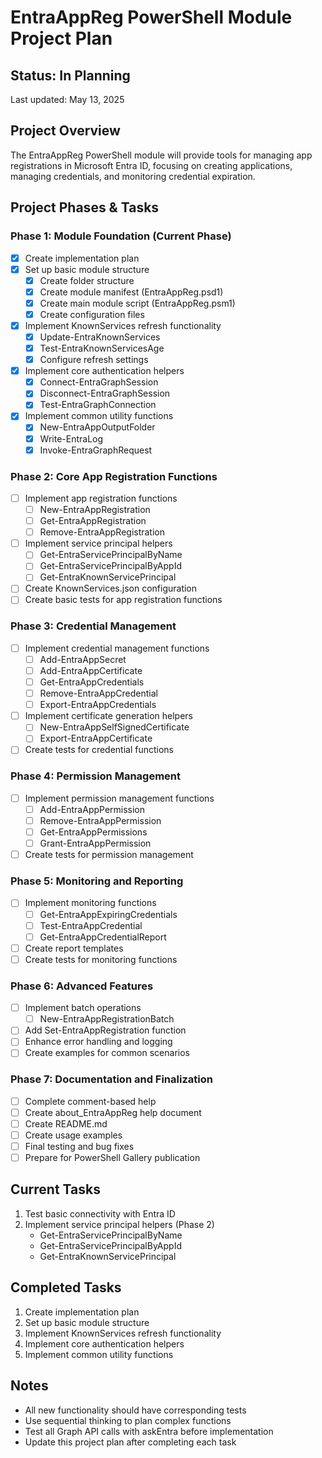# EntraAppReg PowerShell Module Project Plan

## Status: In Planning

Last updated: May 13, 2025

## Project Overview

The EntraAppReg PowerShell module will provide tools for managing app registrations in Microsoft Entra ID, focusing on creating applications, managing credentials, and monitoring credential expiration.

## Project Phases & Tasks

### Phase 1: Module Foundation (Current Phase)
- [x] Create implementation plan
- [x] Set up basic module structure
  - [x] Create folder structure
  - [x] Create module manifest (EntraAppReg.psd1)
  - [x] Create main module script (EntraAppReg.psm1)
  - [x] Create configuration files
- [x] Implement KnownServices refresh functionality
  - [x] Update-EntraKnownServices
  - [x] Test-EntraKnownServicesAge
  - [x] Configure refresh settings
- [x] Implement core authentication helpers
  - [x] Connect-EntraGraphSession
  - [x] Disconnect-EntraGraphSession
  - [x] Test-EntraGraphConnection
- [x] Implement common utility functions
  - [x] New-EntraAppOutputFolder
  - [x] Write-EntraLog
  - [x] Invoke-EntraGraphRequest

### Phase 2: Core App Registration Functions
- [ ] Implement app registration functions
  - [ ] New-EntraAppRegistration
  - [ ] Get-EntraAppRegistration
  - [ ] Remove-EntraAppRegistration
- [ ] Implement service principal helpers
  - [ ] Get-EntraServicePrincipalByName
  - [ ] Get-EntraServicePrincipalByAppId
  - [ ] Get-EntraKnownServicePrincipal
- [ ] Create KnownServices.json configuration
- [ ] Create basic tests for app registration functions

### Phase 3: Credential Management
- [ ] Implement credential management functions
  - [ ] Add-EntraAppSecret
  - [ ] Add-EntraAppCertificate
  - [ ] Get-EntraAppCredentials
  - [ ] Remove-EntraAppCredential
  - [ ] Export-EntraAppCredentials
- [ ] Implement certificate generation helpers
  - [ ] New-EntraAppSelfSignedCertificate
  - [ ] Export-EntraAppCertificate
- [ ] Create tests for credential functions

### Phase 4: Permission Management
- [ ] Implement permission management functions
  - [ ] Add-EntraAppPermission
  - [ ] Remove-EntraAppPermission
  - [ ] Get-EntraAppPermissions
  - [ ] Grant-EntraAppPermission
- [ ] Create tests for permission management

### Phase 5: Monitoring and Reporting
- [ ] Implement monitoring functions
  - [ ] Get-EntraAppExpiringCredentials
  - [ ] Test-EntraAppCredential
  - [ ] Get-EntraAppCredentialReport
- [ ] Create report templates
- [ ] Create tests for monitoring functions

### Phase 6: Advanced Features
- [ ] Implement batch operations
  - [ ] New-EntraAppRegistrationBatch
- [ ] Add Set-EntraAppRegistration function
- [ ] Enhance error handling and logging
- [ ] Create examples for common scenarios

### Phase 7: Documentation and Finalization
- [ ] Complete comment-based help
- [ ] Create about_EntraAppReg help document
- [ ] Create README.md
- [ ] Create usage examples
- [ ] Final testing and bug fixes
- [ ] Prepare for PowerShell Gallery publication

## Current Tasks

1. Test basic connectivity with Entra ID
2. Implement service principal helpers (Phase 2)
   - Get-EntraServicePrincipalByName
   - Get-EntraServicePrincipalByAppId
   - Get-EntraKnownServicePrincipal

## Completed Tasks

1. Create implementation plan
2. Set up basic module structure
3. Implement KnownServices refresh functionality
4. Implement core authentication helpers
5. Implement common utility functions

## Notes

- All new functionality should have corresponding tests
- Use sequential thinking to plan complex functions
- Test all Graph API calls with askEntra before implementation
- Update this project plan after completing each task
